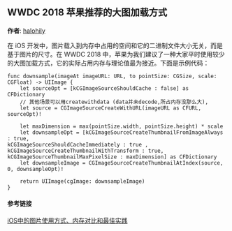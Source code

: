 ## WWDC 2018 苹果推荐的大图加载方式

**作者**: [halohily](https://weibo.com/halohily)

在 iOS 开发中，图片载入到内存中占用的空间和它的二进制文件大小无关，而是基于图片的尺寸。在 WWDC 2018 中，苹果为我们建议了一种大家平时使用较少的大图加载方式，它的实际占用内存与理论值最为接近。下面是示例代码：

```objc
func downsample(imageAt imageURL: URL, to pointSize: CGSize, scale: CGFloat) -> UIImage {
    let sourceOpt = [kCGImageSourceShouldCache : false] as CFDictionary
    // 其他场景可以用createwithdata (data并未decode,所占内存没那么大),
    let source = CGImageSourceCreateWithURL(imageURL as CFURL, sourceOpt)!

    let maxDimension = max(pointSize.width, pointSize.height) * scale
    let downsampleOpt = [kCGImageSourceCreateThumbnailFromImageAlways : true,
kCGImageSourceShouldCacheImmediately : true ,
kCGImageSourceCreateThumbnailWithTransform : true,
kCGImageSourceThumbnailMaxPixelSize : maxDimension] as CFDictionary
    let downsampleImage = CGImageSourceCreateThumbnailAtIndex(source, 0, downsampleOpt)!

    return UIImage(cgImage: downsampleImage)
}
```

#### 参考链接

[iOS中的图片使用方式、内存对比和最佳实践](https://juejin.im/post/5b2ddfa7e51d4553156be305)

